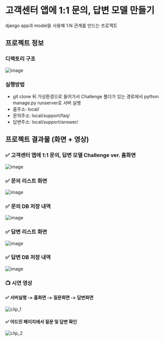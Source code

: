 # 고객센터 앱에 1:1 문의, 답변 모델 만들기
<p> django app과 model을 사용해 1:N 관계를 만드는 프로젝트 <p>

## 프로젝트 정보
### 디렉토리 구조
![image](https://user-images.githubusercontent.com/67543838/163910706-7bdfaa20-1bed-4a0e-9960-45b04e36ca8f.png)

### 실행방법
- git clone 뒤 가상환경으로 들어가서 Challenge 폴더가 있는 경로에서 python manage.py runserver로 서버 실행
- 홈주소: local/
- 문의주소: local/support/faq/
- 답변주소: local/support/answer/

## 프로젝트 결과물 (화면 + 영상)

### ✅ 고객센터 앱에 1:1 문의, 답변 모델 Challenge ver. 홈화면

![image](https://user-images.githubusercontent.com/67543838/163911083-e61f80a9-3623-410a-8c21-4f6405dc2494.png)

### ✅ 문의 리스트 화면

![image](https://user-images.githubusercontent.com/67543838/163911227-5d71a304-80ab-4295-84ed-5f54891537c8.png)

### ✅ 문의 DB 저장 내역
  
![image](https://user-images.githubusercontent.com/67543838/163912222-124ec637-6707-4ccc-a3a8-0daabaa95b8c.png)

### ✅ 답변 리스트 화면

![image](https://user-images.githubusercontent.com/67543838/163911273-1f4fdfa9-1c88-4b6e-839d-35e50cf341ab.png)

### ✅ 답변 DB 저장 내역
  
![image](https://user-images.githubusercontent.com/67543838/163911676-6eef2eb9-405b-41b5-b510-08e8040badd5.png)
  
### 📺  시연 영상

#### ✅ 서버실행 -> 홈화면 -> 질문화면 -> 답변화면

![clip_1](https://user-images.githubusercontent.com/67543838/164003738-dc2a7898-6ee9-4124-91fc-cf1d9af2a2c5.gif)

#### ✅ 어드민 페이지에서 질문 및 답변 확인
  
![clip_2](https://user-images.githubusercontent.com/67543838/164003898-6170572f-eb38-4270-88eb-861290406946.gif)
